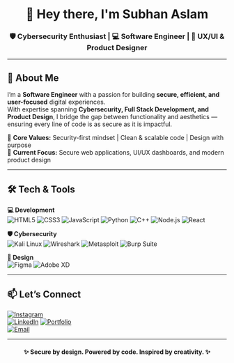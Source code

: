 <!-- Premium GitHub Profile README for Subhan Aslam -->

<h1 align="center">👋 Hey there, I'm Subhan Aslam</h1>
<h3 align="center">🛡 Cybersecurity Enthusiast | 💻 Software Engineer | 🎨 UX/UI & Product Designer</h3>

---

## 🚀 About Me  
I’m a **Software Engineer** with a passion for building **secure, efficient, and user-focused** digital experiences.  
With expertise spanning **Cybersecurity, Full Stack Development, and Product Design**, I bridge the gap between functionality and aesthetics — ensuring every line of code is as secure as it is impactful.  

🔹 **Core Values:** Security-first mindset | Clean & scalable code | Design with purpose  
🔹 **Current Focus:** Secure web applications, UI/UX dashboards, and modern product design  

---

## 🛠 Tech & Tools  

**💻 Development**  
![HTML5](https://img.shields.io/badge/HTML5-%23E34F26.svg?style=flat-square&logo=html5&logoColor=white)
![CSS3](https://img.shields.io/badge/CSS3-%231572B6.svg?style=flat-square&logo=css3&logoColor=white)
![JavaScript](https://img.shields.io/badge/JavaScript-%23F7DF1E.svg?style=flat-square&logo=javascript&logoColor=black)
![Python](https://img.shields.io/badge/Python-%233776AB.svg?style=flat-square&logo=python&logoColor=white)
![C++](https://img.shields.io/badge/C++-%2300599C.svg?style=flat-square&logo=c%2B%2B&logoColor=white)
![Node.js](https://img.shields.io/badge/Node.js-%23339933.svg?style=flat-square&logo=node.js&logoColor=white)
![React](https://img.shields.io/badge/React-%2320232A.svg?style=flat-square&logo=react&logoColor=%2361DAFB)

**🛡 Cybersecurity**  
![Kali Linux](https://img.shields.io/badge/Kali%20Linux-%23268BEE.svg?style=flat-square&logo=kalilinux&logoColor=white)
![Wireshark](https://img.shields.io/badge/Wireshark-%231679A7.svg?style=flat-square&logo=wireshark&logoColor=white)
![Metasploit](https://img.shields.io/badge/Metasploit-%23000000.svg?style=flat-square&logo=metasploit&logoColor=white)
![Burp Suite](https://img.shields.io/badge/Burp%20Suite-%23FF6633.svg?style=flat-square&logo=burp&logoColor=white)

**🎨 Design**  
![Figma](https://img.shields.io/badge/Figma-%23F24E1E.svg?style=flat-square&logo=figma&logoColor=white)
![Adobe XD](https://img.shields.io/badge/Adobe%20XD-%23FF61F6.svg?style=flat-square&logo=adobexd&logoColor=white)

---

## 📫 Let’s Connect  

[![Instagram](https://img.shields.io/badge/Instagram-%23E4405F.svg?style=flat-square&logo=instagram&logoColor=white)](https://www.instagram.com/subhan.uxui/)  
[![LinkedIn](https://img.shields.io/badge/LinkedIn-%230A66C2.svg?style=flat-square&logo=linkedin&logoColor=white)]([https://linkedin.com](https://www.linkedin.com/in/subhan-aslam-45b9a52a7/))  
[![Portfolio](https://img.shields.io/badge/Portfolio-%23000000.svg?style=flat-square&logo=firefox&logoColor=white)](your-portfolio-link)  
[![Email](https://img.shields.io/badge/Email-%23D14836.svg?style=flat-square&logo=gmail&logoColor=white)](mailto:aslam541592@gmail.com)  

---

<h4 align="center">✨ Secure by design. Powered by code. Inspired by creativity. ✨</h4>
